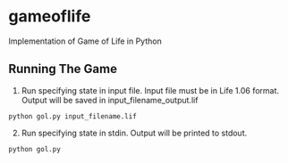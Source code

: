 # gameoflife

Implementation of Game of Life in Python

## Running The Game

1. Run specifying state in input file. Input file must be in Life 1.06 format. Output will be saved in
   input_filename_output.lif

```shell
python gol.py input_filename.lif
```

2. Run specifying state in stdin. Output will be printed to stdout.

```shell
python gol.py
```